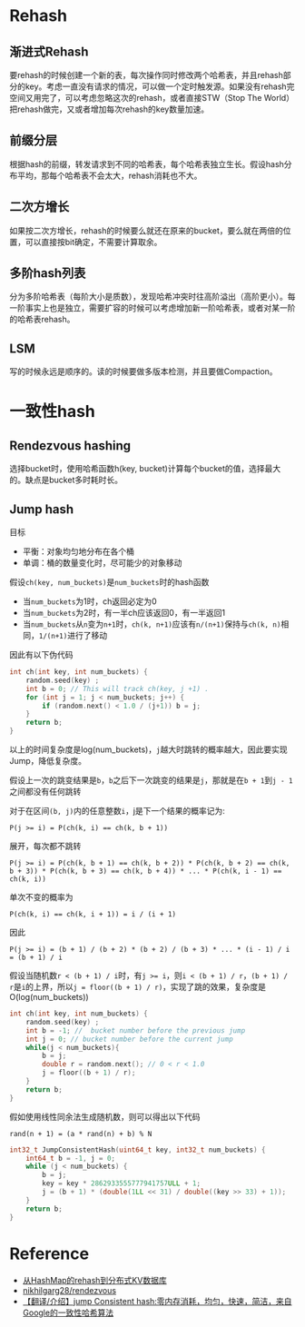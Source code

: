 # Rehash

## 渐进式Rehash

要rehash的时候创建一个新的表，每次操作同时修改两个哈希表，并且rehash部分的key。考虑一直没有请求的情况，可以做一个定时触发源。如果没有rehash完空间又用完了，可以考虑忽略这次的rehash，或者直接STW（Stop The World）把rehash做完，又或者增加每次rehash的key数量加速。

## 前缀分层

根据hash的前缀，转发请求到不同的哈希表，每个哈希表独立生长。假设hash分布平均，那每个哈希表不会太大，rehash消耗也不大。

## 二次方增长

如果按二次方增长，rehash的时候要么就还在原来的bucket，要么就在两倍的位置，可以直接按bit确定，不需要计算取余。

## 多阶hash列表

分为多阶哈希表（每阶大小是质数），发现哈希冲突时往高阶溢出（高阶更小）。每一阶事实上也是独立，需要扩容的时候可以考虑增加新一阶哈希表，或者对某一阶的哈希表rehash。

## LSM

写的时候永远是顺序的。读的时候要做多版本检测，并且要做Compaction。

# 一致性hash

## Rendezvous hashing

选择bucket时，使用哈希函数h(key, bucket)计算每个bucket的值，选择最大的。缺点是bucket多时耗时长。

## Jump hash

目标
+ 平衡：对象均匀地分布在各个桶
+ 单调：桶的数量变化时，尽可能少的对象移动

假设`ch(key, num_buckets)`是`num_buckets`时的hash函数
+ 当`num_buckets`为1时，ch返回必定为0
+ 当`num_buckets`为2时，有一半ch应该返回0，有一半返回1
+ 当`num_buckets`从`n`变为`n+1`时，`ch(k, n+1)`应该有`n/(n+1)`保持与`ch(k, n)`相同，`1/(n+1)`进行了移动

因此有以下伪代码

```c
int ch(int key, int num_buckets) {
    random.seed(key) ;
    int b = 0; // This will track ch(key, j +1) .
    for (int j = 1; j < num_buckets; j++) {
        if (random.next() < 1.0 / (j+1)) b = j;
    }
    return b;
}
```

以上的时间复杂度是log(num_buckets)，`j`越大时跳转的概率越大，因此要实现Jump，降低复杂度。

假设上一次的跳变结果是`b`，`b`之后下一次跳变的结果是`j`，那就是在`b + 1`到`j - 1`之间都没有任何跳转

对于在区间`(b, j)`内的任意整数`i`，j是下一个结果的概率记为:

`P(j >= i) = P(ch(k, i) == ch(k, b + 1))`

展开，每次都不跳转

`P(j >= i) = P(ch(k, b + 1) == ch(k, b + 2)) * P(ch(k, b + 2) == ch(k, b + 3)) * P(ch(k, b + 3) == ch(k, b + 4)) * ... * P(ch(k, i - 1) == ch(k, i))`

单次不变的概率为

`P(ch(k, i) == ch(k, i + 1)) = i / (i + 1)`

因此

`P(j >= i) = (b + 1) / (b + 2) * (b + 2) / (b + 3) * ... * (i - 1) / i = (b + 1) / i`

假设当随机数`r < (b + 1) / i`时，有`j >= i`，则`i < (b + 1) / r`，`(b + 1) / r`是`i`的上界，所以`j = floor((b + 1) / r)`，实现了跳的效果，复杂度是O(log(num_buckets))


```c
int ch(int key, int num_buckets) {
    random.seed(key) ;
    int b = -1; //  bucket number before the previous jump
    int j = 0; // bucket number before the current jump
    while(j < num_buckets){
        b = j;
        double r = random.next(); // 0 < r < 1.0
        j = floor((b + 1) / r);
    }
    return b;
}
```

假如使用线性同余法生成随机数，则可以得出以下代码

`rand(n + 1) = (a * rand(n) + b) % N`

```c
int32_t JumpConsistentHash(uint64_t key, int32_t num_buckets) {
    int64_t b = -1, j = 0;
    while (j < num_buckets) {
        b = j;
        key = key * 2862933555777941757ULL + 1;
        j = (b + 1) * (double(1LL << 31) / double((key >> 33) + 1));
    }
    return b;
}
```

# Reference

+ [从HashMap的rehash到分布式KV数据库](https://zhuanlan.zhihu.com/p/50827247)
+ [nikhilgarg28/rendezvous](https://github.com/nikhilgarg28/rendezvous)
+ [【翻译/介绍】jump Consistent hash:零内存消耗，均匀，快速，简洁，来自Google的一致性哈希算法](https://blog.helong.info/blog/2015/03/13/jump_consistent_hash/)
